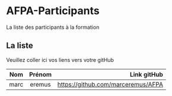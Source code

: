 # AFPA-Participants
La liste des participants à la formation

## La liste 
Veuillez coller ici vos liens vers votre gitHub

| Nom | Prénom | Link gitHub | 
|----------|:---------:|--------------:| 
| marc| eremus | https://github.com/marceremus/AFPA|

